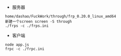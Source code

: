 - 服务器 


```
home/dashao/FuckWork/through/frp_0.20.0_linux_amd64
新建一个screen screen -S through
./frps -c ./frps.ini
```

- 客户端 

```
node app.js
frpc -c ./frpc.ini
```